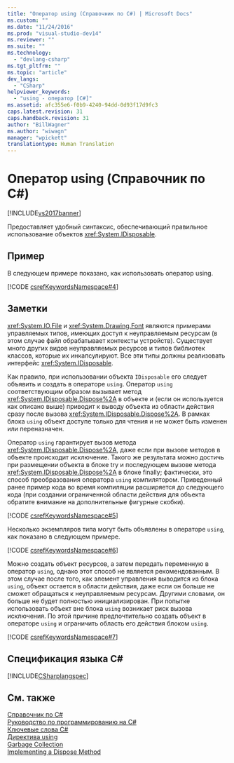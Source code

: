 ```yaml
---
title: "Оператор using (Справочник по C#) | Microsoft Docs"
ms.custom: ""
ms.date: "11/24/2016"
ms.prod: "visual-studio-dev14"
ms.reviewer: ""
ms.suite: ""
ms.technology: 
  - "devlang-csharp"
ms.tgt_pltfrm: ""
ms.topic: "article"
dev_langs: 
  - "CSharp"
helpviewer_keywords: 
  - "using - оператор [C#]"
ms.assetid: afc355e6-f0b9-4240-94dd-0d93f17d9fc3
caps.latest.revision: 31
caps.handback.revision: 31
author: "BillWagner"
ms.author: "wiwagn"
manager: "wpickett"
translationtype: Human Translation
---
```

# Оператор using (Справочник по C#)
[!INCLUDE[vs2017banner](../../../csharp/includes/vs2017banner.md)]

Предоставляет удобный синтаксис, обеспечивающий правильное использование объектов <xref:System.IDisposable>.  
  
## Пример  
 В следующем примере показано, как использовать оператор using.  
  
 [!CODE [csrefKeywordsNamespace#4](../CodeSnippet/VS_Snippets_VBCSharp/csrefKeywordsNamespace#4)]  
  
## Заметки  
 <xref:System.IO.File> и <xref:System.Drawing.Font> являются примерами управляемых типов, имеющих доступ к неуправляемым ресурсам \(в этом случае файл обрабатывает контексты устройств\).  Существует много других видов неуправляемых ресурсов и типов библиотек классов, которые их инкапсулируют.  Все эти типы должны реализовать интерфейс <xref:System.IDisposable>.  
  
 Как правило, при использовании объекта `IDisposable` его следует объявить и создать в операторе `using`.  Оператор `using` соответствующим образом вызывает метод <xref:System.IDisposable.Dispose%2A> в объекте и \(если он используется как описано выше\) приводит к выводу объекта из области действия сразу после вызова <xref:System.IDisposable.Dispose%2A>.  В рамках блока `using` объект доступе только для чтения и не может быть изменен или переназначен.  
  
 Оператор `using` гарантирует вызов метода <xref:System.IDisposable.Dispose%2A>, даже если при вызове методов в объекте происходит исключение.  Такого же результата можно достичь при размещении объекта в блоке try и последующем вызове метода <xref:System.IDisposable.Dispose%2A> в блоке finally; фактически, это способ преобразования оператора `using` компилятором.  Приведенный ранее пример кода во время компиляции расширяется до следующего кода \(при создании ограниченной области действия для объекта обратите внимание на дополнительные фигурные скобки\).  
  
 [!CODE [csrefKeywordsNamespace#5](../CodeSnippet/VS_Snippets_VBCSharp/csrefKeywordsNamespace#5)]  
  
 Несколько экземпляров типа могут быть объявлены в операторе `using`, как показано в следующем примере.  
  
 [!CODE [csrefKeywordsNamespace#6](../CodeSnippet/VS_Snippets_VBCSharp/csrefKeywordsNamespace#6)]  
  
 Можно создать объект ресурсов, а затем передать переменную в оператор `using`, однако этот способ не является рекомендованным.  В этом случае после того, как элемент управления выводится из блока `using`, объект остается в области действия, даже если он больше не сможет обращаться к неуправляемым ресурсам.  Другими словами, он больше не будет полностью инициализирован.  При попытке использовать объект вне блока `using` возникает риск вызова исключения.  По этой причине предпочтительно создать объект в операторе `using` и ограничить область его действия блоком `using`.  
  
 [!CODE [csrefKeywordsNamespace#7](../CodeSnippet/VS_Snippets_VBCSharp/csrefKeywordsNamespace#7)]  
  
## Спецификация языка C\#  
 [!INCLUDE[CSharplangspec](../../../csharp/language-reference/keywords/includes/csharplangspec_md.md)]  
  
## См. также  
 [Справочник по C\#](../../../csharp/language-reference/index.md)   
 [Руководство по программированию на C\#](../../../csharp/programming-guide/index.md)   
 [Ключевые слова C\#](../../../csharp/language-reference/keywords/index.md)   
 [Директива using](../../../csharp/language-reference/keywords/using-directive.md)   
 [Garbage Collection](../Topic/Garbage%20Collection.md)   
 [Implementing a Dispose Method](../Topic/Implementing%20a%20Dispose%20Method.md)